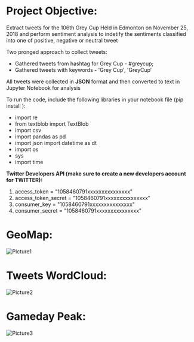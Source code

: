 # Project Objective:


Extract tweets for the 106th Grey Cup Held in Edmonton on November 25, 2018 and perform sentiment analysis to indetify the sentiments classified into one of positive, negative or neutral tweet 

Two pronged approach to collect tweets:
* Gathered tweets from hashtag for Grey Cup - #greycup;
* Gathered tweets with keywords - 'Grey Cup', 'GreyCup‘

All tweets were collected in **JSON** format and then converted to text in Jupyter Notebook for analysis

To run the code, include the following libraries in your notebook file (pip install <library name>):

* import re
* from textblob import TextBlob
* import csv
* import pandas as pd
* import json import datetime as dt
* import os
* sys
* import time

**Twitter Developers API (make sure to create a new developers account for TWITTER):**

1. access_token = "1058460791xxxxxxxxxxxxxxx"
2. access_token_secret = "1058460791xxxxxxxxxxxxxxx"
3. consumer_key = "1058460791xxxxxxxxxxxxxxx"
4. consumer_secret = "1058460791xxxxxxxxxxxxxxx"

# GeoMap:
![Picture1](https://user-images.githubusercontent.com/15803839/63983541-26b75e00-ca95-11e9-888b-5edcb8eac43d.png)

# Tweets WordCloud:
![Picture2](https://user-images.githubusercontent.com/15803839/63983555-35057a00-ca95-11e9-870e-31070496988d.png)

# Gameday Peak:
![Picture3](https://user-images.githubusercontent.com/15803839/63983572-42baff80-ca95-11e9-8fc6-fb72068fe96c.png)
